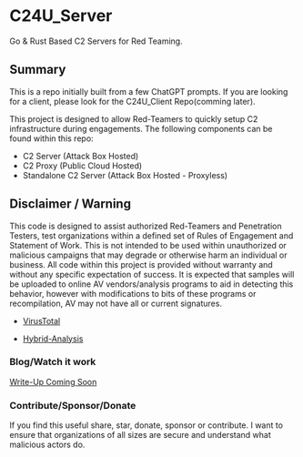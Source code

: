 # C24U_Server

Go & Rust Based C2 Servers for Red Teaming.

## Summary

This is a repo initially built from a few ChatGPT prompts. If you are looking for a client, please look for the C24U_Client Repo(comming later).

This project is designed to allow Red-Teamers to quickly setup C2 infrastructure during engagements. The following components can be found within this repo:

- C2 Server (Attack Box Hosted)
- C2 Proxy (Public Cloud Hosted)
- Standalone C2 Server (Attack Box Hosted - Proxyless)

## Disclaimer / Warning

This code is designed to assist authorized Red-Teamers and Penetration Testers, test organizations within a defined set of Rules of Engagement and Statement of Work. This is not intended to be used within unauthorized or malicious campaigns that may degrade or otherwise harm an individual or business. All code within this project is provided without warranty and without any specific expectation of success. It is expected that samples will be uploaded to online AV vendors/analysis programs to aid in detecting this behavior, however with modifications to bits of these programs or recompilation, AV may not have all or current signatures.

- [VirusTotal](https://virustotal.com)

- [Hybrid-Analysis](https://hybrid-analysis.com)

### Blog/Watch it work

[Write-Up Coming Soon](https://cyberscythe.com/blog)

### Contribute/Sponsor/Donate

If you find this useful share, star, donate, sponsor or contribute. I want to ensure that organizations of all sizes are secure and understand what malicious actors do.
